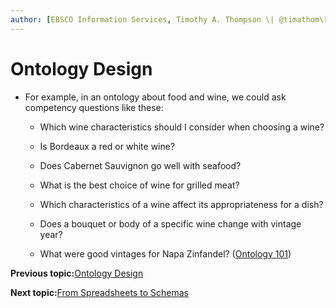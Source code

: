 ```yaml
---
author: [EBSCO Information Services, Timothy A. Thompson \| @timathom\[@indieweb.social\]]
---
```


# Ontology Design

-   For example, in an ontology about food and wine, we could ask competency questions like these:

    -   Which wine characteristics should I consider when choosing a wine?

    -   Is Bordeaux a red or white wine?

    -   Does Cabernet Sauvignon go well with seafood?

    -   What is the best choice of wine for grilled meat?

    -   Which characteristics of a wine affect its appropriateness for a dish?

    -   Does a bouquet or body of a specific wine change with vintage year?

    -   What were good vintages for Napa Zinfandel? \([Ontology 101](https://protege.stanford.edu/publications/ontology_development/ontology101.pdf)\)


**Previous topic:**[Ontology Design](../../day_1/lesson_3/ontology_design.md)

**Next topic:**[From Spreadsheets to Schemas](../../day_1/lesson_3/from_spreadsheets_to_schemas.md)

